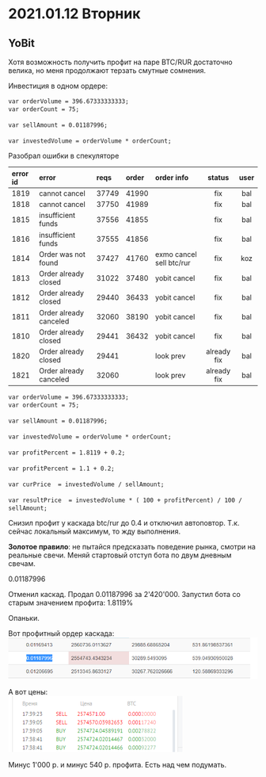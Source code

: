 # 2021.01.12 Вторник
## YoBit
Хотя возможность получить профит на паре BTC/RUR достаточно велика, но меня продолжают терзать смутные сомнения.

Инвестиция в одном ордере:
```JS
var orderVolume = 396.67333333333;
var orderCount = 75;

var sellAmount = 0.01187996;

var investedVolume = orderVolume * orderCount;
```

Разобрал ошибки в спекуляторе

|error id|error|reqs|order|order info|status|user|
|:--|:--|:--|:--|:--|:--:|:--:|
|1819|cannot cancel|37749|41990||fix|bal|
|1818|cannot cancel|37750|41989||fix|bal|
|1815|insufficient funds|37556|41855||fix|bal|
|1816|insufficient funds|37555|41856||fix|bal|
|1814|Order was not found|37427|41760|exmo cancel sell btc/rur|fix|koz|
|1813|Order already closed|31022|37480|yobit cancel|fix|bal|
|1812|Order already closed|29440|36433|yobit cancel|fix|bal|
|1811|Order already canceled|32060|38190|yobit cancel|fix|bal|
|1810|Order already closed|29441|36432|yobit cancel|fix|bal|
|1820|Order already closed|29441||look prev|already fix|bal|
|1821|Order already canceled|32060||look prev|already fix|bal|

```JS
var orderVolume = 396.67333333333;
var orderCount = 75;

var sellAmount = 0.01187996;

var investedVolume = orderVolume * orderCount;

var profitPercent = 1.8119 + 0.2;

var profitPercent = 1.1 + 0.2;

var curPrice  = investedVolume / sellAmount;

var resultPrice  = investedVolume * ( 100 + profitPercent) / 100 / sellAmount;

```

Снизил профит у каскада btc/rur до 0.4 и отключил автоповтор.
Т.к. сейчас локальный максимум, то жду выполнения.

**Золотое правило**: не пытайся предсказать поведение рынка, смотри на реальные свечи. Меняй стартовый отступ бота по двум дневным свечам.

0.01187996

Отменил каскад. Продал 0.01187996 за 2'420'000. Запустил бота со старым значением профита: 1.8119%

Опаньки.

Вот профитный ордер каскада:  
![Профитный ордер](2021_01_12/yobit_btc_rur_profit.png)

А вот цены:  
![Последние цены](2021_01_12/yobit_btc_rur_last_price.png)

Минус 1'000 р. и минус 540 р. профита. Есть над чем подумать.